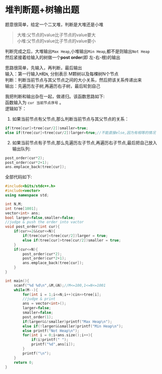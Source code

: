 # 堆判断题+树输出题
题意很简单，给定一个二叉堆，判断是大堆还是小堆  
>大堆:父节点的value比子节点的value要大  
小堆:父节点的value比子节点的value要小  

判断完成之后，大堆输出```Max Heap```,小堆输出```Min Heap```,都不是则输出```Not Heap```  
然后紧接着给输入的树做一个**post order**(即 左-右-根)的输出  

思路很简单，先输入，再判断，最后输出  
输入：第一行输入```M```和```N```, 分别表示 M颗树以及每棵树N个节点  
判断：判断当前节点与其父节点之间的大小关系，然后把该关系传递出来  
输出：先遍历左子树,再遍历右子树，最后轮到自己  
  
我把判断和输出杂在一起，做递归。该函数思路如下:  
函数输入为 ```cur 当前节点序号``` 。  
逻辑如下：  
1. 如果当前节点有父节点,那么判断当前节点与其父节点的关系：  
```cpp
if(tree[cur]>tree[cur/2])smaller=true;
else if(tree[cur]<tree[cur/2])larger=true;//不能直接else,因为有相等的情况
```  
2. 如果当前节点有子节点,那么先遍历左子节点,再遍历右子节点,最后把自己放入输出队列:  
```cpp
post_order(cur*2);
post_order(cur*2+1);
ans.emplace_back(tree[cur]);
```  
全部代码如下:
```cpp
#include<bits/stdc++.h>
#include<vector>
using namespace std;

int N,M;
int tree[1001];
vector<int> ans;
bool larger=false,smaller=false;
//judge & push the order into vactor
void post_order(int cur){
    if(cur>=2&&cur<=N){
        if(tree[cur]<tree[cur/2])larger = true;
        else if(tree[cur]>tree[cur/2])smaller = true;
    }
    if(cur<=N){
        post_order(cur*2);
        post_order(cur*2+1);
        ans.emplace_back(tree[cur]);
    }
}

int main(){
    scanf("%d %d\n",&M,&N);//M<=100,1<=N<=1001
    while(M--){
        for(int i = 1;i<=N;i++)cin>>tree[i];
        //judge & print
        ans = vector<int>();
        larger=false;
        smaller=false;
        post_order(1);
        if(larger&&!smaller)printf("Max Heap\n");
        else if(!larger&&smaller)printf("Min Heap\n");
        else printf("Not Heap\n");
        for(int i = 0;i<ans.size();i++){
            if(i)printf(" ");
            printf("%d",ans[i]);
        }
        printf("\n");
    }
    return 0;
}
```
